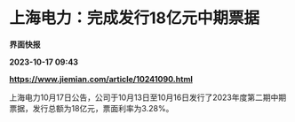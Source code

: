 # 上海电力：完成发行18亿元中期票据
**界面快报**

**2023-10-17 09:43**

**https://www.jiemian.com/article/10241090.html**

上海电力10月17日公告，公司于10月13日至10月16日发行了2023年度第二期中期票据，发行总额为18亿元，票面利率为3.28%。